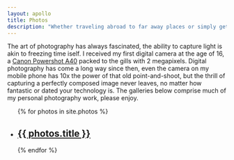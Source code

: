 ```yaml
---
layout: apollo
title: Photos
description: "Whether traveling abroad to far away places or simply getting lost in my own backyard, I've always managed to keep a camera at my side. View my collections of photos here."
---
```


The art of photography has always fascinated, the ability to capture light is akin to freezing time iself. I received my first digital camera at the age of 16, a [Canon Powershot A40](https://www.imaging-resource.com/PRODS/A40/A40A.HTM) packed to the gills with 2 megapixels. Digital photography has come a long way since then, even the camera on my mobile phone has 10x the power of that old point-and-shoot, but the thrill of capturing a perfectly composed image never leaves, no matter how fantastic or dated your technology is. The galleries below comprise much of my personal photography work, please enjoy.

<div class="post">
  <ul class="photo-gallery">
{% for photos in site.photos %}
    <li class="background-image:url(thumb/{{ photos.thumbnail }}) 100% top;">
      <a href="{{ photos.permalink }}" title="{{ photos.title }}">
        <div class="gallery-meta">
          <h2>{{ photos.title }}</h2>
        </div>
      </a>
    </li>
{% endfor %}
  </ul>
</div>
